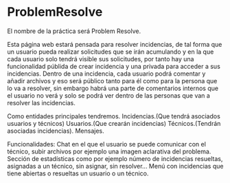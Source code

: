 # ProblemResolve

El nombre de la práctica será Problem Resolve.

Esta página web estará pensada para resolver incidencias, de tal forma que un usuario pueda realizar solicitudes que se irán acumulando y en la que cada usuario solo tendrá visible sus solicitudes, por tanto hay una funcionalidad públida de crear incidencia y una privada para acceder a sus incidencias.
Dentro de una incidencia, cada usuario podrá comentar y añadir archivos y eso será público tanto para él como para la persona que lo va a resolver, sin embargo habrá una parte de comentarios internos que el usuario no verá y solo se podrá ver dentro de las personas que van a resolver las incidencias.

Como entidades principales tendremos. 
Incidencias.(Que tendrá asociados usuarios y técnicos)
Usuarios.(Que crearán incidencias)
Técnicos.(Tendrán asociadas incidencias).
Mensajes.

Funcionalidades:
Chat en el que el usuario se puede comunicar con el técnico, subir archivos por ejemplo una imagen aclarativa del problema.
Sección de estadísticas como por ejemplo número de incidencias resueltas, asignadas a un técnico, sin asignar, sin resolver...
Menú con incidencias que tiene abiertas o resueltas un usuario o un técnico.
